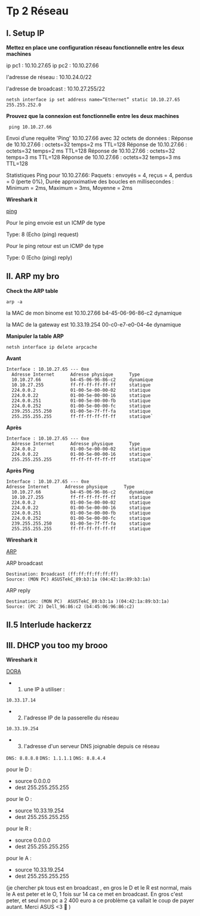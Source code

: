 # Tp 2 Réseau

## I. Setup IP

**Mettez en place une configuration réseau fonctionnelle entre les deux machines**

ip pc1 : 10.10.27.65
ip pc2 : 10.10.27.66

l'adresse de réseau :  10.10.24.0/22

l'adresse de broadcast : 10.10.27.255/22

    netsh interface ip set address name=“Ethernet” static 10.10.27.65 255.255.252.0
    
**Prouvez que la connexion est fonctionnelle entre les deux machines**

     ping 10.10.27.66

Envoi d’une requête 'Ping'  10.10.27.66 avec 32 octets de données :
Réponse de 10.10.27.66 : octets=32 temps=2 ms TTL=128
Réponse de 10.10.27.66 : octets=32 temps=2 ms TTL=128
Réponse de 10.10.27.66 : octets=32 temps=3 ms TTL=128
Réponse de 10.10.27.66 : octets=32 temps=3 ms TTL=128

Statistiques Ping pour 10.10.27.66:
    Paquets : envoyés = 4, reçus = 4, perdus = 0 (perte 0%),
Durée approximative des boucles en millisecondes :
    Minimum = 2ms, Maximum = 3ms, Moyenne = 2ms

**Wireshark it**

[ping](./Wireshark/ping.pcapng)

Pour le ping envoie est un ICMP de type 
   
   Type: 8 (Echo (ping) request)
    
Pour le ping retour est un ICMP de type 

Type: 0 (Echo (ping) reply)

## II. ARP my bro

**Check the ARP table**

    arp -a
la MAC de mon binome est 10.10.27.66           b4-45-06-96-86-c2     dynamique

la MAC de la gateway est   10.33.19.254          00-c0-e7-e0-04-4e     dynamique
    
**Manipuler la table ARP**

    netsh interface ip delete arpcache
**Avant**

    Interface : 10.10.27.65 --- 0xe
      Adresse Internet      Adresse physique      Type
      10.10.27.66           b4-45-06-96-86-c2     dynamique
      10.10.27.255          ff-ff-ff-ff-ff-ff     statique
      224.0.0.2             01-00-5e-00-00-02     statique
      224.0.0.22            01-00-5e-00-00-16     statique
      224.0.0.251           01-00-5e-00-00-fb     statique
      224.0.0.252           01-00-5e-00-00-fc     statique
      239.255.255.250       01-00-5e-7f-ff-fa     statique
      255.255.255.255       ff-ff-ff-ff-ff-ff     statique`
    
**Après**
 
    Interface : 10.10.27.65 --- 0xe
      Adresse Internet      Adresse physique      Type
      224.0.0.2             01-00-5e-00-00-02     statique
      224.0.0.22            01-00-5e-00-00-16     statique
      255.255.255.255       ff-ff-ff-ff-ff-ff     statique`

**Après Ping**

    Interface : 10.10.27.65 --- 0xe
    Adresse Internet      Adresse physique      Type
      10.10.27.66           b4-45-06-96-86-c2     dynamique
      10.10.27.255          ff-ff-ff-ff-ff-ff     statique
      224.0.0.2             01-00-5e-00-00-02     statique
      224.0.0.22            01-00-5e-00-00-16     statique
      224.0.0.251           01-00-5e-00-00-fb     statique
      224.0.0.252           01-00-5e-00-00-fc     statique
      239.255.255.250       01-00-5e-7f-ff-fa     statique
      255.255.255.255       ff-ff-ff-ff-ff-ff     statique

**Wireshark it**

[ARP](./Wireshark/arp.pcapng)

ARP broadcast

    Destination: Broadcast (ff:ff:ff:ff:ff:ff)
    Source: (MON PC) ASUSTekC_89:b3:1a (04:42:1a:89:b3:1a)
    
ARP reply

    Destination: (MON PC)  ASUSTekC_89:b3:1a )(04:42:1a:89:b3:1a)
    Source: (PC 2) Dell_96:86:c2 (b4:45:06:96:86:c2)

## II.5 Interlude hackerzz

## III. DHCP you too my brooo

**Wireshark it**

[DORA](./Wireshark/DORA.pcapng)

- 1. une IP à utiliser : 

`10.33.17.14`

- 2. l'adresse IP de la passerelle du réseau

`10.33.19.254`

- 3. l'adresse d'un serveur DNS joignable depuis ce réseau

`DNS: 8.8.8.8`
`DNS: 1.1.1.1`
`DNS: 8.8.4.4`


pour le D : 
- source 0.0.0.0
- dest 255.255.255.255

pour le O : 
- source 10.33.19.254
- dest 255.255.255.255

pour le R :
- source 0.0.0.0
- dest 255.255.255.255

pour le A : 
- source 10.33.19.254
- dest 255.255.255.255

(je chercher pk tous est en broadcast , en gros le D et le R est normal, mais le A est peter et le O, 1 fois sur 14 ca ce met en broadcast. En gros c'est peter, et seul mon pc a 2 400 euro a ce problème ça vallait le coup de payer autant. Merci ASUS <3 :100: )

